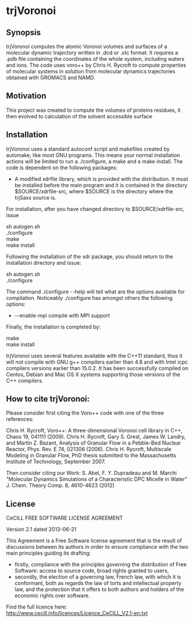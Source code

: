 # trjVoronoi

## Synopsis

trjVoronoi computes the atomic Voronoi volumes and surfaces of a molecular dynamic trajectory 
written in .dcd or .xtc format. It requires a .pdb file containing the coordinates of the whole system, including waters and ions. 
The code uses voro++ by Chris H. Rycroft to compute properties of molecular systems in solution from molecular dynamics trajectories 
obtained with GROMACS and NAMD. 

## Motivation

This project was created to compute the volumes of proteins residues, it then evolved to calculation of the solvent accessible surface 

## Installation
trjVoronoi uses a standard autoconf script and makefiles created by automake, like most GNU programs. 
This means your normal installation actions will be limited to run a ./configure, a make and a make install. 
The code is dependent on the following packages:

* A modified xdrfile library, which is provided with the distribution. It must be installed before the main program and it 
is contained in the directory $SOURCE/xdrfile-src, where $SOURCE is the directory where the trjSaxs source is. 


For installation, after you have changed directory to $SOURCE/xdrfile-src, issue 

sh autogen.sh <br />
./configure<br />
make<br />
make install<br />

Following the installation of the xdr package, you should return to the installation directory and issue:<br />

sh autogen.sh <br />
./configure <br />

The command ./configure --help will tell what are the options available for compilation. Noticeably ./configure 
has amongst others the following options:

* --enable-mpi           compile with MPI support<br />

Finally, the installation is completed by: <br/>

make<br />
make install<br />

trjVoronoi uses several features available with the C++11 standard, thus it will not compile with GNU g++ compilers earlier 
than 4.8 and with Intel icpc compilers versions earlier than 15.0.2. It has been successfully compiled on Centos, Debian and 
Mac OS X systems supporting those versions of the C++ compilers.

## How to cite trjVoronoi: 

Please consider first citing the Voro++  code with one of the three references:

Chris H. Rycroft, Voro++: A three-dimensional Voronoi cell library in C++, Chaos 19, 041111 (2009).
Chris H. Rycroft, Gary S. Grest, James W. Landry, and Martin Z. Bazant, Analysis of Granular Flow in a Pebble-Bed Nuclear Reactor, Phys. Rev. E 74, 021306 (2006).
Chris H. Rycroft, Multiscale Modeling in Granular Flow, PhD thesis submitted to the Massachusetts Institute of Technology, September 2007.

Then consider citing our Work:
S. Abel, F. Y. Dupradeau and M. Marchi "Molecular Dynamics Simulations of a Characteristic DPC Micelle in Water" J. Chem. Theory Comp. 8, 4610-4623 (2012)

## License

  CeCILL FREE SOFTWARE LICENSE AGREEMENT

Version 2.1 dated 2013-06-21


This Agreement is a Free Software license agreement that is the result
of discussions between its authors in order to ensure compliance with
the two main principles guiding its drafting:

  * firstly, compliance with the principles governing the distribution
    of Free Software: access to source code, broad rights granted to users,
  * secondly, the election of a governing law, French law, with which it
    is conformant, both as regards the law of torts and intellectual
    property law, and the protection that it offers to both authors and
    holders of the economic rights over software.

Find the full licence here: http://www.cecill.info/licences/Licence_CeCILL_V2.1-en.txt
